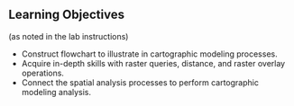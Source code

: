 ## Learning Objectives 
(as noted in the lab instructions)
- Construct flowchart to illustrate in cartographic modeling processes. 
- Acquire in-depth skills with raster queries, distance, and raster overlay operations.   
- Connect the spatial analysis processes to perform cartographic modeling analysis. 
